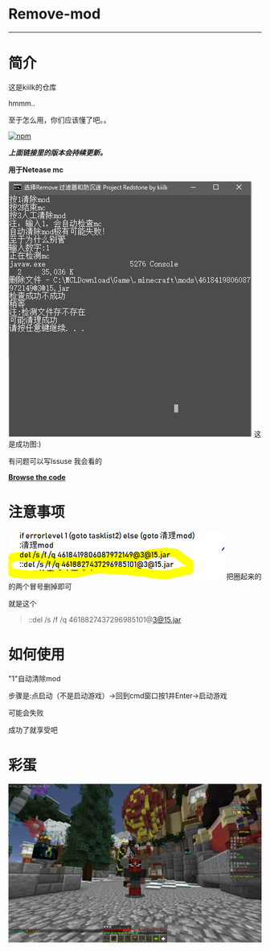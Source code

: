 # Remove-mod

---
# 简介

这是kiilk的仓库

hmmm..

至于怎么用，你们应该懂了吧。。

[![npm](https://img.shields.io/npm/dm/localeval.svg?style=for-the-badge)](https://github.com/kiilk/Remove-mod/releases)

***上面链接里的版本会~~持续~~更新。***

**用于Netease mc**

![图片加载失败](https://github.com/kiilk/Remove-mod/blob/kiilk%E7%9A%84%E5%9B%BE%E7%89%87/%E6%88%90%E5%8A%9F%E5%9B%BE.PNG)
这是成功图:)

有问题可以写Issuse
我会看的

[**Browse the code**](https://github.com/kiilk/Remove-mod/blob/master/Remove%20filter%20and%20anti-addiction%20Project%20Redstone.bat)

# 注意事项
![233](https://github.com/kiilk/Remove-mod/blob/kiilk%E7%9A%84%E5%9B%BE%E7%89%87/%E6%8D%95%E8%8E%B7.PNG)
把圈起来的的两个冒号删掉即可

就是这个
>::del /s /f /q 4618827437296985101@3@15.jar

# 如何使用
"1"自动清除mod

步骤是:点启动（不是启动游戏）->回到cmd窗口按1并Enter->启动游戏

可能会失败

成功了就享受吧

# 彩蛋
![i](https://github.com/kiilk/Remove-mod/blob/kiilk%E7%9A%84%E5%9B%BE%E7%89%87/322.png)
